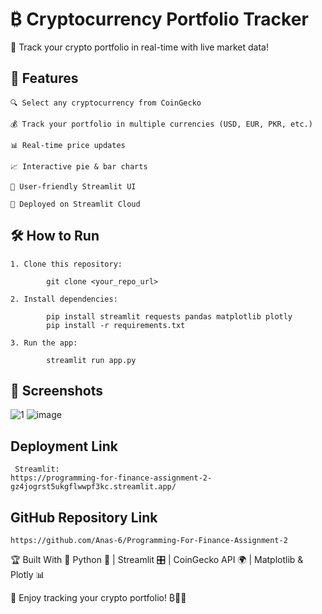  # ₿ Cryptocurrency Portfolio Tracker 
🚀 Track your crypto portfolio in real-time with live market data!

## 🌟 Features
	🔍 Select any cryptocurrency from CoinGecko 
 
	💰 Track your portfolio in multiple currencies (USD, EUR, PKR, etc.) 
 
 	📊 Real-time price updates 
 
 	📈 Interactive pie & bar charts 
 
 	🎨 User-friendly Streamlit UI 

 	🍁 Deployed on Streamlit Cloud

## 🛠 How to Run
	1. Clone this repository:  
		
			git clone <your_repo_url>

	2. Install dependencies:  
		
			pip install streamlit requests pandas matplotlib plotly
	 		pip install -r requirements.txt

	3. Run the app:  
		
			streamlit run app.py


## 📸 Screenshots

![1](https://github.com/user-attachments/assets/27fe0309-5058-4930-8089-6c5a6a232c02)
![image](https://github.com/user-attachments/assets/e1474d40-5c45-449c-9646-9bb3a5d8259a)


## Deployment Link
	 Streamlit:
 	https://programming-for-finance-assignment-2-gz4jogrst5ukgflwwpf3kc.streamlit.app/

## GitHub Repository Link
	https://github.com/Anas-6/Programming-For-Finance-Assignment-2
🏆 Built With
🔹 Python 🐍 | Streamlit 🎛 | CoinGecko API 🌍 | Matplotlib & Plotly 📊

🚀 Enjoy tracking your crypto portfolio! ₿💎🔥

